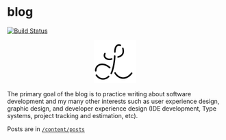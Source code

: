 # blog
[![Build Status](https://travis-ci.org/colelawrence/colelawrence.com.svg?branch=master)](https://travis-ci.org/colelawrence/colelawrence.com)

<p align="center">
  <a href="https://colelawrence.com"><img src="./static/images/brand/Macaroni.svg" height="100" width="100"></a>
</p>


The primary goal of the blog is to practice writing about software development and my many other interests such as user experience design, graphic design, and developer experience design (IDE development, Type systems, project tracking and estimation, etc).

Posts are in [`/content/posts`](./content/posts)
